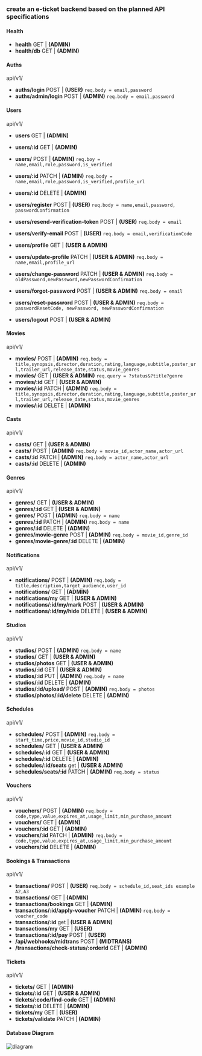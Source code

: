 ### create an e-ticket backend based on the planned API specifications

#### Health

- **health** GET | **(ADMIN)**
- **health/db** GET | **(ADMIN)**

#### Auths
api/v1/
- **auths/login** POST | **(USER)**
```req.body = email,password```
- **auths/admin/login** POST | **(ADMIN)**
```req.body = email,password```

#### Users
api/v1/

- **users** GET | **(ADMIN)**
- **users/:id** GET | **(ADMIN)**
- **users/** POST | **(ADMIN)**
 ```req.boy = name,email,role,password,is_verified ```
- **users/:id** PATCH | **(ADMIN)**
 ```req.body = name,email,role,password,is_verified,profile_url```
- **users/:id** DELETE | **(ADMIN)**

- **users/register** POST | **(USER)**
 ```req.body = name,email,password, passwordConfirmation```
- **users/resend-verification-token** POST | **(USER)**
```req.body = email```
- **users/verify-email** POST | **(USER)**
```req.body = email,verificationCode```
- **users/profile** GET | **(USER & ADMIN)**
- **users/update-profile** PATCH | **(USER & ADMIN)**
```req.body = name,email,profile_url```
- **users/change-password** PATCH | **(USER & ADMIN)**
```req.body = oldPassword,newPassword,newPasswordConfirmation```
- **users/forgot-password** POST | **(USER & ADMIN)**
```req.body = email```
- **users/reset-password** POST | **(USER & ADMIN)**
```req.body = passwordResetCode, newPassword, newPasswordConfirmation```
- **users/logout** POST | **(USER & ADMIN)**

#### Movies
api/v1/
- **movies/** POST | **(ADMIN)**
 ```req.body = title,synopsis,director,duration,rating,language,subtitle,poster_url,trailer_url,release_date,status,movie_genres```
- **movies/** GET | **(USER & ADMIN)**
 ```req.query = ?status&?title?genre```
- **movies/:id** GET | **(USER & ADMIN)**
- **movies/:id** PATCH | **(ADMIN)**
 ```req.body = title,synopsis,director,duration,rating,language,subtitle,poster_url,trailer_url,release_date,status,movie_genres```
- **movies/:id** DELETE | **(ADMIN)**

#### Casts
api/v1/
- **casts/** GET | **(USER & ADMIN)**
- **casts/** POST | **(ADMIN)**
 ```req.body = movie_id,actor_name,actor_url```
- **casts/:id** PATCH | **(ADMIN)**
 ```req.body = actor_name,actor_url```
- **casts/:id** DELETE | **(ADMIN)**

#### Genres
api/v1/
- **genres/** GET | **(USER & ADMIN)**
- **genres/:id** GET | **(USER & ADMIN)**
- **genres/** POST | **(ADMIN)**
 ```req.body = name```
- **genres/:id** PATCH | **(ADMIN)**
 ```req.body = name```
- **genres/:id** DELETE | **(ADMIN)**
- **genres/movie-genre** POST | **(ADMIN)**
 ```req.body = movie_id,genre_id```
- **genres/movie-genre/:id** DELETE | **(ADMIN)**

#### Notifications
api/v1/
- **notifications/** POST | **(ADMIN)**
 ```req.body = title,description,target_audience,user_id```
- **notifications/** GET | **(ADMIN)**
- **notifications/my** GET | **(USER & ADMIN)**
- **notifications/:id/my/mark** POST | **(USER & ADMIN)**
- **notifications/:id/my/hide** DELETE | **(USER & ADMIN)**


#### Studios
api/v1/
- **studios/** POST | **(ADMIN)**
 ```req.body = name```
- **studios/** GET | **(USER & ADMIN)**
- **studios/photos** GET | **(USER & ADMIN)**
- **studios/:id** GET | **(USER & ADMIN)**
- **studios/:id** PUT | **(ADMIN)**
 ```req.body = name```
- **studios/:id** DELETE | **(ADMIN)**
- **studios/:id/upload/** POST | **(ADMIN)**
 ```req.body = photos```
- **studios/photos/:id/delete** DELETE | **(ADMIN)**


#### Schedules
api/v1/
- **schedules/** POST | **(ADMIN)**
 ```req.body = start_time,price,movie_id,studio_id```
- **schedules/** GET | **(USER & ADMIN)**
- **schedules/:id** GET | **(USER & ADMIN)**
- **schedules/:id** DELETE | **(ADMIN)**
- **schedules/:id/seats** get | **(USER & ADMIN)**
- **schedules/seats/:id** PATCH | **(ADMIN)**
 ```req.body = status```

 #### Vouchers
api/v1/
- **vouchers/** POST | **(ADMIN)**
 ```req.body = code,type,value,expires_at,usage_limit,min_purchase_amount```
- **vouchers/** GET | **(ADMIN)**
- **vouchers/:id** GET | **(ADMIN)**
- **vouchers/:id** PATCH | **(ADMIN)**
 ```req.body = code,type,value,expires_at,usage_limit,min_purchase_amount```
- **vouchers/:id** DELETE | **(ADMIN)**

#### Bookings & Transactions
api/v1/
- **transactions/** POST | **(USER)**
 ```req.body = schedule_id,seat_ids example A2,A3```
- **transactions/** GET | **(ADMIN)**
- **transactions/bookings** GET | **(ADMIN)**
- **transactions/:id/apply-voucher** PATCH | **(ADMIN)**
 ```req.body = voucher_code```
- **transactions/:id** get | **(USER & ADMIN)**
- **transactions/my** GET | **(USER)**
- **transactions/:id/pay** POST | **(USER)**
- **/api/webhooks/midtrans** POST | **(MIDTRANS)**
- **/transactions/check-status/:orderId** GET | **(ADMIN)**

#### Tickets
api/v1/
- **tickets/** GET | **(ADMIN)**
- **tickets/:id** GET | **(USER & ADMIN)**
- **tickets/:code/find-code** GET | **(ADMIN)**
- **tickets/:id** DELETE | **(ADMIN)**
- **tickets/my** GET | **(USER)**
- **tickets/validate** PATCH | **(ADMIN)**

#### Database Diagram
![diagram](./public/img/cinema-booking.png)